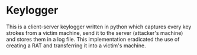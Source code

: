 # Keylogger
This is a client-server keylogger written in python which captures every key strokes from a victim machine, send it to the server (attacker's machine) and stores them in a log file. This implementation eradicated the use of creating a RAT and transferring it into a victim's machine.
